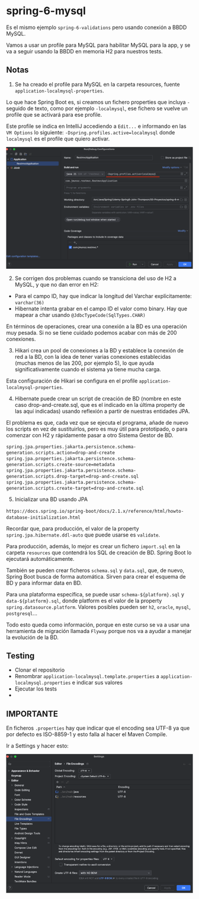 # spring-6-mysql

Es el mismo ejemplo `spring-6-validations` pero usando conexión a BBDD MySQL.

Vamos a usar un profile para MySQL para habilitar MySQL para la app, y se va a seguir usando la BBDD en memoria H2 para nuestros tests.

## Notas

1. Se ha creado el profile para MySQL en la carpeta resources, fuente `application-localmysql-properties`.

Lo que hace Spring Boot es, si creamos un fichero properties que incluya `-` seguido de texto, como por ejemplo `-localmysql`, ese fichero se vuelve un profile que se activará para ese profile.

Este profile se indica en IntelliJ accediendo a `Edit...`  e informando en las `VM Options` lo siguiente: `-Dspring.profiles.active=localmysql` donde `localmysql` es el profile que quiero activar.

![alt Activate Profiles](../images/04-Activate-Profiles.png)

2. Se corrigen dos problemas cuando se transiciona del uso de H2 a MySQL, y que no dan error en H2:

- Para el campo ID, hay que indicar la longitud del Varchar explícitamente: `varchar(36)`
- Hibernate intenta grabar en el campo ID el valor como binary. Hay que mapear a char usando `@JdbcTypeCode(SqlTypes.CHAR)`

En términos de operaciones, crear una conexión a la BD es una operación muy pesada. Si no se tiene cuidado podemos acabar con más de 200 conexiones.

3. Hikari crea un pool de conexiones a la BD y establece la conexión de red a la BD, con la idea de tener varias conexiones establecidas (muchas menos de las 200, por ejemplo 5), lo que ayuda significativamente cuando el sistema ya tiene mucha carga.

Esta configuración de Hikari se configura en el profile `application-localmysql-properties`.

4. Hibernate puede crear un script de creación de BD (nombre en este caso drop-and-create.sql, que es el indicado en la última property de las aquí indicadas) usando reflexión a partir de nuestras entidades JPA.

El problema es que, cada vez que se ejecuta el programa, añade de nuevo los scripts en vez de sustituirlos, pero es muy útil para prototipado, o para comenzar con H2 y rápidamente pasar a otro Sistema Gestor de BD.

```
spring.jpa.properties.jakarta.persistence.schema-generation.scripts.action=drop-and-create
spring.jpa.properties.jakarta.persistence.schema-generation.scripts.create-source=metadata
spring.jpa.properties.jakarta.persistence.schema-generation.scripts.drop-target=drop-and-create.sql
spring.jpa.properties.jakarta.persistence.schema-generation.scripts.create-target=drop-and-create.sql
```

5. Inicializar una BD usando JPA

`https://docs.spring.io/spring-boot/docs/2.1.x/reference/html/howto-database-initialization.html`

Recordar que, para producción, el valor de la property `spring.jpa.hibernate.ddl-auto` que puede usarse es `validate`.

Para producción, además, lo mejor es crear un fichero `import.sql` en la carpeta `resources` que contendrá los SQL de creación de BD. Spring Boot lo ejecutará automáticamente.

También se pueden crear ficheros `schema.sql` y `data.sql`, que, de nuevo, Spring Boot busca de forma automática. Sirven para crear el esquema de BD y para informar data en BD.

Para una plataforma específica, se puede usar `schema-${platform}.sql` y `data-${platform}.sql`, donde platform es el valor de la property `spring.datasource.platform`. Valores posibles pueden ser `h2`, `oracle`, `mysql`, `postgresql`...

Todo esto queda como información, porque en este curso se va a usar una herramienta de migración llamada `Flyway` porque nos va a ayudar a manejar la evolución de la BD.

## Testing

- Clonar el repositorio
- Renombrar `application-localmysql.template.properties` a `application-localmysql.properties` e indicar sus valores
- Ejecutar los tests
- 
## IMPORTANTE

En ficheros `.properties` hay que indicar que el encoding sea UTF-8 ya que por defecto es ISO-8859-1 y esto falla al hacer el Maven Compile.

Ir a Settings y hacer esto:

![alt Encoding UTF-8](../images/06-Encoding-UTF8.png)
